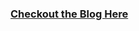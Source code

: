 ### [Checkout the Blog Here](https://www.linkedin.com/posts/ashokgudise_monkey-business-when-chaos-engineering-meets-activity-7066773066067922945-5hSl?utm_source=share&utm_medium=member_desktop)